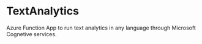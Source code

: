# TextAnalytics
Azure Function App to run text analytics in any language through Microsoft Cognetive services.
